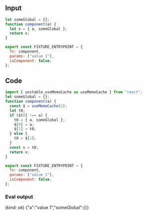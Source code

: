 
## Input

```javascript
let someGlobal = {};
function component(a) {
  let x = { a, someGlobal };
  return x;
}

export const FIXTURE_ENTRYPOINT = {
  fn: component,
  params: ["value 1"],
  isComponent: false,
};

```

## Code

```javascript
import { unstable_useMemoCache as useMemoCache } from "react";
let someGlobal = {};
function component(a) {
  const $ = useMemoCache(2);
  let t0;
  if ($[0] !== a) {
    t0 = { a, someGlobal };
    $[0] = a;
    $[1] = t0;
  } else {
    t0 = $[1];
  }
  const x = t0;
  return x;
}

export const FIXTURE_ENTRYPOINT = {
  fn: component,
  params: ["value 1"],
  isComponent: false,
};

```
      
### Eval output
(kind: ok) {"a":"value 1","someGlobal":{}}